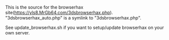 This is the source for the browserhax site(https://yls8.MrGb64.com/3dsbrowserhax.php). "3dsbrowserhax_auto.php" is a symlink to "3dsbrowserhax.php".

See update_browserhax.sh if you want to setup/update browserhax on your own server.

